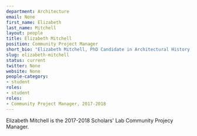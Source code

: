 ```yaml
---
department: Architecture
email: None
first_name: Elizabeth
last_name: Mitchell
layout: people
title: Elizabeth Mitchell
position: Community Project Manager
short_bio: "Elizabeth Mitchell, PhD Candidate in Architectural History, assists with events and provides graphic design work for the Scholars' Lab."
slug: elizabeth-mitchell
status: current
twitter: None
website: None
people-category:
- student
roles:
- student
roles:
- Community Project Manager, 2017-2018
---
```


Elizabeth Mitchell is the 2017-2018 Scholars' Lab Community Projecy Manager.
